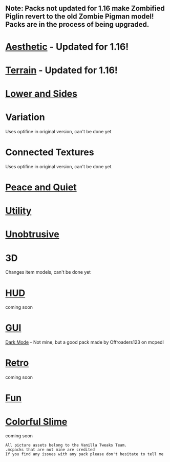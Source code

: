 ## Note: Packs not updated for 1.16 make Zombified Piglin revert to the old Zombie Pigman model! Packs are in the process of being upgraded.

# [Aesthetic](../texture_packs/aesthetic.md) - Updated for 1.16!

# [Terrain](../texture_packs/terrain.md) - Updated for 1.16!

# [Lower and Sides](../texture_packs/lowerandsides.md)

# Variation

Uses optifine in original version, can't be done yet

# Connected Textures

Uses optifine in original version, can't be done yet

# [Peace and Quiet](../texture_packs/peaceandquiet.md)

# [Utility](../texture_packs/utility.md)

# [Unobtrusive](../texture_packs/unobtrusive.md)

# 3D

Changes item models, can't be done yet

# [HUD](../texture_packs/hud.md)

coming soon

# [GUI](../texture_packs/gui.md)

[Dark Mode](mcpedl.com/dark-mode-resource-pack) - Not mine, but a good pack made by Offroaders123 on mcpedl

# [Retro](../texture_packs/retro.md)

coming soon

# [Fun](../texture_packs/fun.md)

# [Colorful Slime](../texture_packs/colorful_slime.md)

coming soon

```
All picture assets belong to the Vanilla Tweaks Team.
.mcpacks that are not mine are credited
If you find any issues with any pack please don't hesitate to tell me
```

